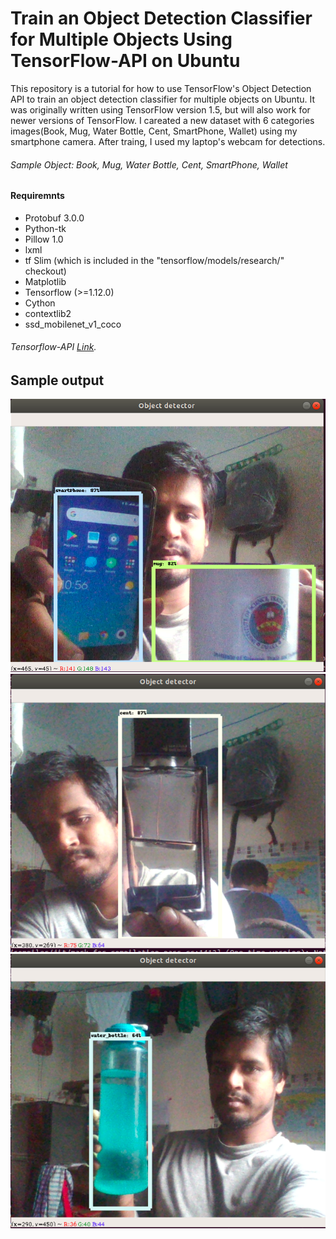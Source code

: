 # Train an Object Detection Classifier for Multiple Objects Using TensorFlow-API on Ubuntu
This repository is a tutorial for how to use TensorFlow's Object Detection API to train an object detection classifier for multiple objects on Ubuntu. It was originally written using TensorFlow version 1.5, but will also work for newer versions of TensorFlow. I careated a new dataset with 6 categories images(Book, Mug, Water Bottle, Cent, SmartPhone, Wallet) using my smartphone camera. After traing, I used my laptop's webcam for detections.

###### Sample Object: Book, Mug, Water Bottle, Cent, SmartPhone, Wallet

#### Requiremnts

- Protobuf 3.0.0
- Python-tk
- Pillow 1.0
- lxml
- tf Slim (which is included in the "tensorflow/models/research/" checkout)
- Matplotlib
- Tensorflow (>=1.12.0)
- Cython
- contextlib2
- ssd_mobilenet_v1_coco

###### Tensorflow-API [Link](https://github.com/tensorflow/models/tree/master/research/object_detection).

## Sample output

![alt text](https://github.com/rakib-h/custom_object_detection/blob/master/output_exmaples/Screenshot%20from%202020-03-06%2015-10-46.png)
![alt text](https://github.com/rakib-h/custom_object_detection/blob/master/output_exmaples/Screenshot%20from%202020-03-06%2015-09-11.png)
![alt text](https://github.com/rakib-h/custom_object_detection/blob/master/output_exmaples/Screenshot%20from%202020-03-06%2015-09-59.png)
